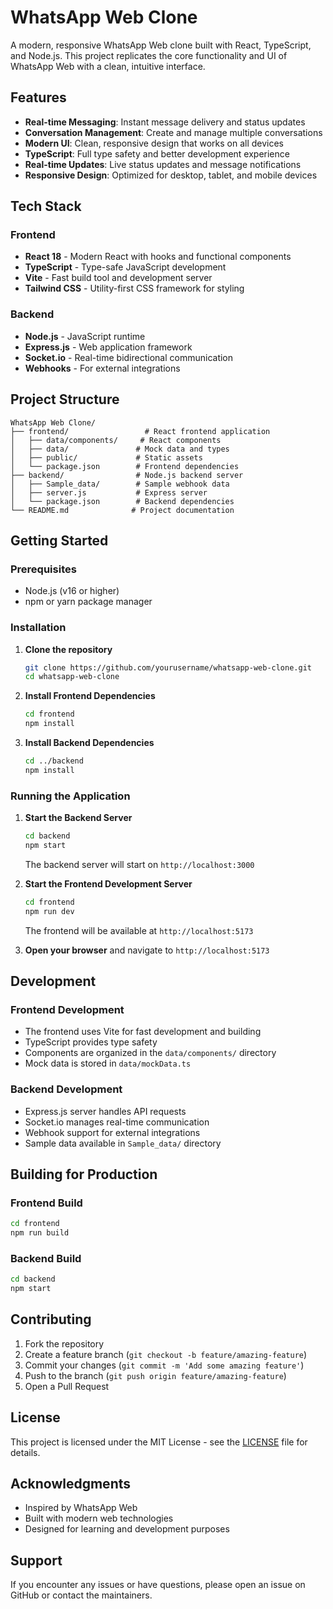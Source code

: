 # WhatsApp Web Clone

A modern, responsive WhatsApp Web clone built with React, TypeScript, and Node.js. This project replicates the core functionality and UI of WhatsApp Web with a clean, intuitive interface.

## Features

- **Real-time Messaging**: Instant message delivery and status updates
- **Conversation Management**: Create and manage multiple conversations
- **Modern UI**: Clean, responsive design that works on all devices
- **TypeScript**: Full type safety and better development experience
- **Real-time Updates**: Live status updates and message notifications
- **Responsive Design**: Optimized for desktop, tablet, and mobile devices

## Tech Stack

### Frontend
- **React 18** - Modern React with hooks and functional components
- **TypeScript** - Type-safe JavaScript development
- **Vite** - Fast build tool and development server
- **Tailwind CSS** - Utility-first CSS framework for styling

### Backend
- **Node.js** - JavaScript runtime
- **Express.js** - Web application framework
- **Socket.io** - Real-time bidirectional communication
- **Webhooks** - For external integrations

## Project Structure

```
WhatsApp Web Clone/
├── frontend/                 # React frontend application
│   ├── data/components/     # React components
│   ├── data/               # Mock data and types
│   ├── public/             # Static assets
│   └── package.json        # Frontend dependencies
├── backend/                # Node.js backend server
│   ├── Sample_data/        # Sample webhook data
│   ├── server.js           # Express server
│   └── package.json        # Backend dependencies
└── README.md              # Project documentation
```

## Getting Started

### Prerequisites

- Node.js (v16 or higher)
- npm or yarn package manager

### Installation

1. **Clone the repository**
   ```bash
   git clone https://github.com/yourusername/whatsapp-web-clone.git
   cd whatsapp-web-clone
   ```

2. **Install Frontend Dependencies**
   ```bash
   cd frontend
   npm install
   ```

3. **Install Backend Dependencies**
   ```bash
   cd ../backend
   npm install
   ```

### Running the Application

1. **Start the Backend Server**
   ```bash
   cd backend
   npm start
   ```
   The backend server will start on `http://localhost:3000`

2. **Start the Frontend Development Server**
   ```bash
   cd frontend
   npm run dev
   ```
   The frontend will be available at `http://localhost:5173`

3. **Open your browser** and navigate to `http://localhost:5173`

## Development

### Frontend Development
- The frontend uses Vite for fast development and building
- TypeScript provides type safety
- Components are organized in the `data/components/` directory
- Mock data is stored in `data/mockData.ts`

### Backend Development
- Express.js server handles API requests
- Socket.io manages real-time communication
- Webhook support for external integrations
- Sample data available in `Sample_data/` directory

## Building for Production

### Frontend Build
```bash
cd frontend
npm run build
```

### Backend Build
```bash
cd backend
npm start
```

## Contributing

1. Fork the repository
2. Create a feature branch (`git checkout -b feature/amazing-feature`)
3. Commit your changes (`git commit -m 'Add some amazing feature'`)
4. Push to the branch (`git push origin feature/amazing-feature`)
5. Open a Pull Request

## License

This project is licensed under the MIT License - see the [LICENSE](LICENSE) file for details.

## Acknowledgments

- Inspired by WhatsApp Web
- Built with modern web technologies
- Designed for learning and development purposes

## Support

If you encounter any issues or have questions, please open an issue on GitHub or contact the maintainers.
